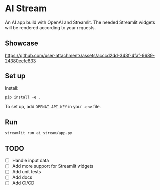 # AI Stream

An AI app build with OpenAI and Streamlit. The needed Streamlit widgets will be rendered according to your requests.

## Showcase

https://github.com/user-attachments/assets/acccd2dd-343f-4faf-9689-24380eefe833

## Set up

Install:
```
pip install -e .
```

To set up, add `OPENAI_API_KEY` in your `.env` file.

## Run

`streamlit run ai_stream/app.py`


## TODO

* [ ] Handle input data
* [ ] Add more support for Streamlit widgets
* [ ] Add unit tests
* [ ] Add docs
* [ ] Add CI/CD
